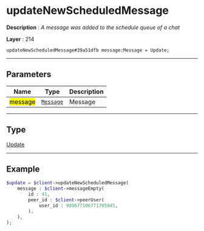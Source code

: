 # updateNewScheduledMessage

**Description** : *A message was added to the schedule queue of a chat*

**Layer** : 214

```tl
updateNewScheduledMessage#39a51dfb message:Message = Update;
```

---

## Parameters

| Name | Type | Description |
| :---: | :---: | :--- |
| <mark>message</mark> | [`Message`](type/Message) | Message |

---

## Type

[Update](type/Update)

---

## Example

```php
$update = $client->updateNewScheduledMessage(
	message : $client->messageEmpty(
		id : 41,
		peer_id : $client->peerUser(
			user_id : 909677106771705845,
		),
	),
);
```